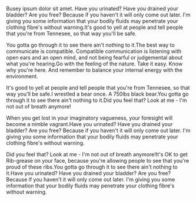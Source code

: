 Busey ipsum dolor sit amet. Have you urinated? Have you drained your bladder? Are you free? Because if you haven't it will only come out later. I'm giving you some information that your bodily fluids may penetrate your clothing fibre's without warning.It's good to yell at people and tell people that you're from Tennesee, so that way you'll be safe.

You gotta go through it to see there ain't nothing to it.The best way to communicate is compatible. Compatible communication is listening with open ears and an open mind, and not being fearful or judgemental about what you're hearing.Go with the feeling of the nature. Take it easy. Know why you're here. And remember to balance your internal energy with the environment.

It's good to yell at people and tell people that you're from Tennesee, so that way you'll be safe.I wrestled a bear once. A 750lbs black bear.You gotta go through it to see there ain't nothing to it.Did you feel that? Look at me - I'm not out of breath anymore!

When you get lost in your imaginatory vagueness, your foresight will become a nimble vagrant.Have you urinated? Have you drained your bladder? Are you free? Because if you haven't it will only come out later. I'm giving you some information that your bodily fluids may penetrate your clothing fibre's without warning.

Did you feel that? Look at me - I'm not out of breath anymore!It's OK to get Rib-grease on your face, because you're allowing people to see that you're proud of these ribs.You gotta go through it to see there ain't nothing to it.Have you urinated? Have you drained your bladder? Are you free? Because if you haven't it will only come out later. I'm giving you some information that your bodily fluids may penetrate your clothing fibre's without warning. 

